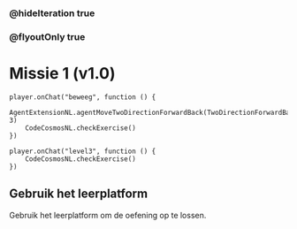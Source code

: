 ### @hideIteration true
### @flyoutOnly true
# Missie 1 (v1.0)

```blocks
player.onChat("beweeg", function () {
    AgentExtensionNL.agentMoveTwoDirectionForwardBack(TwoDirectionForwardBackNL.Forward, 3)
    CodeCosmosNL.checkExercise()
})

```

```template
player.onChat("level3", function () {
    CodeCosmosNL.checkExercise()
})

```

## Gebruik het leerplatform
Gebruik het leerplatform om de oefening op te lossen.